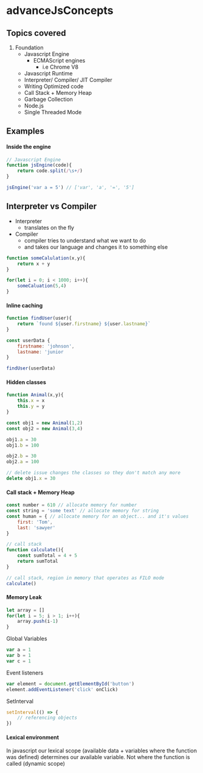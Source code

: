 # advanceJsConcepts
## Topics covered
1. Foundation 
    * Javascript Engine
        * ECMAScript engines
            * i.e Chrome V8
    * Javascript Runtime
    * Interpreter/ Compiler/ JIT Compiler
    * Writing Optimized code
    * Call Stack + Memory Heap
    * Garbage Collection 
    * Node.js
    * Single Threaded Mode


## Examples 
#### Inside the engine
```javascript 
// Javascript Engine 
function jsEngine(code){
    return code.split(/\s+/)
}

jsEngine('var a = 5') // ['var', 'a', '=', '5']
```
## Interpreter vs Compiler
* Interpreter
    * translates on the fly 
* Compiler 
    * compiler tries to understand what we want to do
    * and takes our language and changes it to something else

```javascript
function someCalulation(x,y){
    return x + y
}

for(let i = 0; i < 1000; i++){
    someCaluation(5,4)
}
```
#### Inline caching 
```javascript
function findUser(user){
    return `found ${user.firstname} ${user.lastname}`
}

const userData {
    firstname: 'johnson',
    lastname: 'junior
}

findUser(userData)
```
#### Hidden classes 
```javascript 
function Animal(x,y){
    this.x = x
    this.y = y
}

const obj1 = new Animal(1,2)
const obj2 = new Animal(3,4)

obj1.a = 30 
obj1.b = 100

obj2.b = 30
obj2.a = 100

// delete issue changes the classes so they don't match any more
delete obj1.x = 30
```
#### Call stack + Memory Heap
```javascript
const number = 610 // allocate memory for number 
const string = 'some text' // allocate memory for string
const human = { // allocate memory for an object... and it's values
    first: 'Tom',
    last: 'sawyer'
}

// call stack 
function calculate(){
    const sumTotal = 4 + 5
    return sumTotal
}

// call stack, region in memory that operates as FILO mode
calculate()

```
#### Memory Leak
```javascript
let array = []
for(let i = 5; i > 1; i++){
    array.push(i-1)
}
```
Global Variables
```javascript
var a = 1
var b = 1
var c = 1
```
Event listeners
```javascript
var element = document.getElementById('button')
element.addEventListener('click' onClick)
```
SetInterval
```javascript
setInterval(() => {
    // referencing objects
})
```
#### Lexical environment
In javascript our lexical scope (available data + variables where the function was defined) determines our available variable. Not where the function is called (dynamic scope)